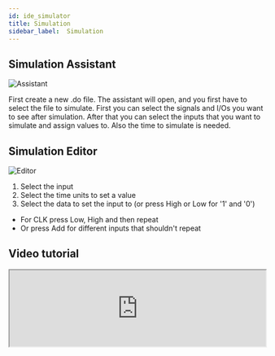 ```yaml
---
id: ide_simulator
title: Simulation
sidebar_label:  Simulation
---
```


## Simulation Assistant
![Assistant](/img/ide/SimulationAssistant.png)

First create a new .do file. The assistant will open, and you
first have to select the file to simulate. First you can select the
signals and I/Os you want to see after simulation. After that
you can select the inputs that you want to simulate and
assign values to. Also the time to simulate is needed.

## Simulation Editor
![Editor](/img/ide/SimulationEditor.png)

1. Select the input
2. Select the time units to set a value
3. Select the data to set the input to (or press High or Low for '1' and '0')
- For CLK press Low, High and then repeat
- Or press Add for different inputs that shouldn't repeat

## Video tutorial
<div class="fluidMedia"><iframe id="ytplayer" type="text/html" width="100%" src="https://www.youtube.com/embed/yXoYeQ19cWU?autoplay=0&origin=http://vhdplus.com" allowFullScreen></iframe></div>